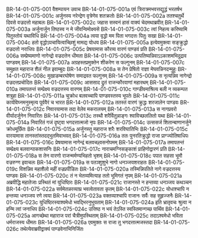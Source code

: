 BR-14-01-075-001	वैशम्पायन उवाच
BR-14-01-075-001a	एवं त्रिरात्रमभवत्तद्युद्धं भरतर्षभ
BR-14-01-075-001c	अर्जुनस्य नरेन्द्रेण वृत्रेणेव शतक्रतोः
BR-14-01-075-002a	ततश्चतुर्थे दिवसे वज्रदत्तो महाबलः
BR-14-01-075-002c	जहास सस्वनं हासं वाक्यं चेदमथाब्रवीत्
BR-14-01-075-003a	अर्जुनार्जुन तिष्ठस्व न मे जीवन्विमोक्ष्यसे
BR-14-01-075-003c	त्वां निहत्य करिष्यामि पितुस्तोयं यथाविधि
BR-14-01-075-004a	त्वया वृद्धो मम पिता भगदत्तः पितुः सखा
BR-14-01-075-004c	हतो वृद्धोऽपचायित्वाच्छिशुं मामद्य योधय
BR-14-01-075-005a	इत्येवमुक्त्वा सङ्क्रुद्धो वज्रदत्तो नराधिपः
BR-14-01-075-005c	प्रेषयामास कौरव्य वारणं पाण्डवं प्रति
BR-14-01-075-006a	सम्प्रेष्यमाणो नागेन्द्रो वज्रदत्तेन धीमता
BR-14-01-075-006c	उत्पतिष्यन्निवाऽऽकाशमभिदुद्राव पाण्डवम्
BR-14-01-075-007a	अग्रहस्तप्रमुक्तेन शीकरेण स फल्गुनम्
BR-14-01-075-007c	समुक्षत महाराज शैलं नील इवाम्बुदः
BR-14-01-075-008a	स तेन प्रेषितो राज्ञा मेघवन्निनदन्मुहुः
BR-14-01-075-008c	मुखाडम्बरघोषेण समाद्रवत फल्गुनम्
BR-14-01-075-009a	स नृत्यन्निव नागेन्द्रो वज्रदत्तप्रचोदितः
BR-14-01-075-009c	आससाद द्रुतं राजन्कौरवाणां महारथम्
BR-14-01-075-010a	तमापतन्तं सम्प्रेक्ष्य वज्रदत्तस्य वारणम्
BR-14-01-075-010c	गाण्डीवमाश्रित्य बली न व्यकम्पत शत्रुहा
BR-14-01-075-011a	चुक्रोध बलवच्चापि पाण्डवस्तस्य भूपतेः
BR-14-01-075-011c	कार्यविघ्नमनुस्मृत्य पूर्ववैरं च भारत
BR-14-01-075-012a	ततस्तं वारणं क्रुद्धः शरजालेन पाण्डवः
BR-14-01-075-012c	निवारयामास तदा वेलेव मकरालयम्
BR-14-01-075-013a	स नागप्रवरो वीर्यादर्जुनेन निवारितः
BR-14-01-075-013c	तस्थौ शरैर्वितुन्नाङ्गः श्वाविच्छललितो यथा
BR-14-01-075-014a	निवारितं गजं दृष्ट्वा भगदत्तात्मजो नृपः
BR-14-01-075-014c	उत्ससर्ज शितान्बाणानर्जुने क्रोधमूर्छितः
BR-14-01-075-015a	अर्जुनस्तु महाराज शरैः शरविघातिभिः
BR-14-01-075-015c	वारयामास तानस्तांस्तदद्भुतमिवाभवत्
BR-14-01-075-016a	ततः पुनरतिक्रुद्धो राजा प्राग्ज्योतिषाधिपः
BR-14-01-075-016c	प्रेषयामास नागेन्द्रं बलवच्छ्वसनोपमम्
BR-14-01-075-017a	तमापतन्तं सम्प्रेक्ष्य बलवान्पाकशासनिः
BR-14-01-075-017c	नाराचमग्निसङ्काशं प्राहिणोद्वारणं प्रति
BR-14-01-075-018a	स तेन वारणो राजन्मर्मण्यभिहतो भृशम्
BR-14-01-075-018c	पपात सहसा भूमौ वज्ररुग्ण इवाचलः
BR-14-01-075-019a	स पतञ्शुशुभे नागो धनञ्जयशराहतः
BR-14-01-075-019c	विशन्निव महाशैलो महीं वज्रप्रपीडितः
BR-14-01-075-020a	तस्मिन्निपतिते नागे वज्रदत्तस्य पाण्डवः
BR-14-01-075-020c	तं न भेतव्यमित्याह ततो भूमिगतं नृपम्
BR-14-01-075-021a	अब्रवीद्धि महातेजाः प्रस्थितं मां युधिष्ठिरः
BR-14-01-075-021c	राजानस्ते न हन्तव्या धनञ्जय कथञ्चन
BR-14-01-075-022a	सर्वमेतन्नरव्याघ्र भवत्वेतावता कृतम्
BR-14-01-075-022c	योधाश्चापि न हन्तव्या धनञ्जय रणे त्वया
BR-14-01-075-023a	वक्तव्याश्चापि राजानः सर्वैः सह सुहृज्जनैः
BR-14-01-075-023c	युधिष्ठिरस्याश्वमेधो भवद्भिरनुभूयताम्
BR-14-01-075-024a	इति भ्रातृवचः श्रुत्वा न हन्मि त्वां जनाधिप
BR-14-01-075-024c	उत्तिष्ठ न भयं तेऽस्ति स्वस्तिमान्गच्छ पार्थिव
BR-14-01-075-025a	आगच्छेथा महाराज परां चैत्रीमुपस्थिताम्
BR-14-01-075-025c	तदाऽश्वमेधो भविता धर्मराजस्य धीमतः
BR-14-01-075-026a	एवमुक्तः स राजा तु भगदत्तात्मजस्तदा
BR-14-01-075-026c	तथेत्येवाब्रवीद्वाक्यं पाण्डवेनाभिनिर्जितः
